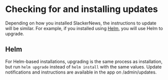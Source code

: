 # Checking for and installing updates

Depending on how you installed SlackerNews, the instructions to update will be similar. For example, if you installed using [Helm](/helm), you will use Helm to upgrade. 


## Helm

For Helm-based installations, upgrading is the same process as installation, but run `helm upgrade` instead of `helm install` with the same values. Update notifications and instructions are available in the app on <yourdomain>/admin/updates.
